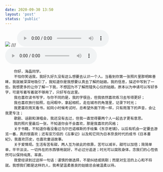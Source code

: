 ```yaml
---
date: 2020-09-30 13:50
layout: 'post'
status: 'public'
---
```

![](https://cdn.pixabay.com/photo/2017/01/28/11/44/take-it-easy-2015200_1280.jpg)
/// <audio src="https://github.com/elmace/cited_audio/raw/master/audio/%E5%AE%B9%E7%A5%96%E5%84%BF-%E6%80%AF.mp3" loop controls></audio>
<audio src="https://vernallove-my.sharepoint.com/:u:/g/personal/verano_besunny_top/EVK9_zfDM-9HneCXmosoIp8BN2yPQCk8aslw6U1tY5D6wA?e=FIg4vQ" loop controls></audio>

        你好，海晶同学。
        不怕你笑话我，我好久好久没有这么想要去认识一个人。当看到你第一张照片里那明眸善睐，我就被深深地吸引了，我知道你是我想要认真去了解的姑娘。我的信息，描述中写到了一些。我想更多的让你了解一下我，不想因为不了解而错失心仪的姑娘。原本以为申请可以写好多字，可是写着写着就不够用了，只好写在这里。
        我也喜欢读书写字，与你不同的是，我的字很丑，但我依然喜欢练习去写得更好；
        我也喜欢旅行拍照，在闲暇中，拿起相机，走在城市的角落里，记录下时光；
        我更喜欢雨天看书，如同小时候考试时，总希望外面下雨一样，只有雨落下的声音，会让我更专注；
        歌剧、话剧和演唱会，我还没有去过，但我一直觉得要两个人一起去才更有意思。
        我的照片里最后一张，不知道你会不会喜欢，那是我喜欢的风格；
        关于书籍，不知道你看没看过乌尔巴诺维斯的手绘集《东京老铺》，以后有机会一定要去游览一番，真的很喜欢；还有安万侣的《古事记》以及和它同为日本奈良时代的成书《日本書紀》，我喜欢历史，也喜欢童话故事。
        关于爱情观。生活有苦有甜，两人互为彼此的依靠，苦可以减半，甜可以加倍；简简单单，平平淡淡，一切外在的东西够用就好，不必过分追逐；时光可以腐败身体，念我们的心性依然可以保持纯真、率直。
        我曾经读到过这样一句话：谨慎的做选择，不是纠结或挑剔；而是对生活的上心和不将就。我想我们都是这样的人，我希望温柔善良的姑娘总会被温柔以待。
         
       